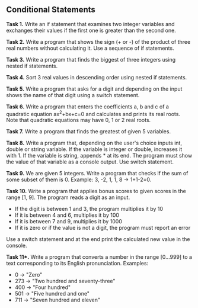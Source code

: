 ## Conditional Statements

**Task 1.** Write an if statement that examines two integer variables and exchanges their values if the first one is greater than the second one.

**Task 2.** Write a program that shows the sign (+ or -) of the product of three real numbers without calculating it. Use a sequence of if statements.

**Task 3.** Write a program that finds the biggest of three integers using nested if statements.

**Task 4.** Sort 3 real values in descending order using nested if statements.

**Task 5.** Write a program that asks for a digit and depending on the input shows the name of that digit using a switch statement.

**Task 6.** Write a program that enters the coefficients a, b and c of a quadratic equation ax<sup>2</sup>+bx+c=0 and calculates and prints its real roots. Note that quadratic equations may have 0, 1 or 2 real roots.

**Task 7.** Write a program that finds the greatest of given 5 variables.

**Task 8.** Write a program that, depending on the user's choice inputs int, double or string variable. If the variable is integer or double, increases it with 1. If the variable is string, appends * at its end. The program must show the value of that variable as a console output. Use switch statement.

**Task 9.** We are given 5 integers. Write a program that checks if the sum of some subset of them is 0. Example: 3, -2, 1, 1, 8 → 1+1-2=0.

**Task 10.** Write a program that applies bonus scores to given scores in the range [1, 9]. The program reads a digit as an input.
   * If the digit is between 1 and 3, the program multiplies it by 10
   * If it is between 4 and 6, multiplies it by 100
   * If it is between 7 and 9, multiplies it by 1000
   * If it is zero or if the value is not a digit, the program must report an error

Use a switch statement and at the end print the calculated new value in the console.

**Task 11\*.** Write a program that converts a number in the range [0...999] to a text corresponding to its English pronunciation. Examples:
   * 0 → "Zero"
   * 273 → "Two hundred and seventy-three"
   * 400 → "Four hundred"
   * 501 → "Five hundred and one"
   * 711 → "Seven hundred and eleven"
